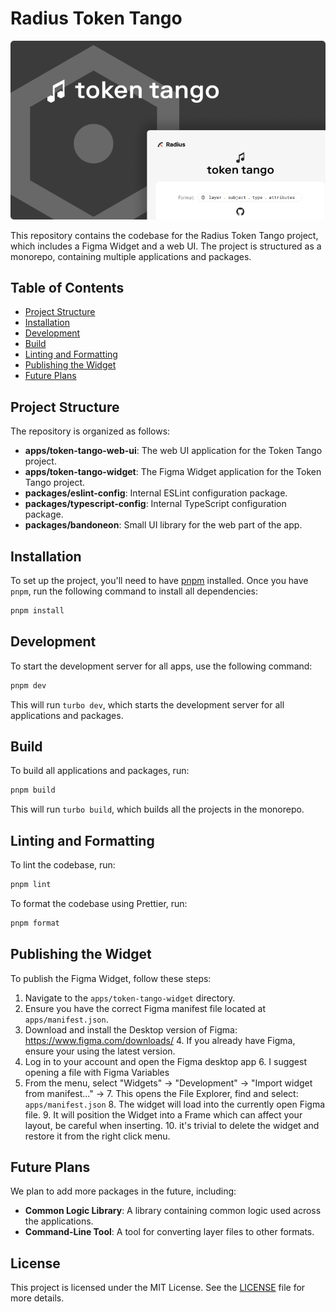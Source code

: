 # Radius Token Tango

![Banner](docs/tango-banner.png)

This repository contains the codebase for the Radius Token Tango project, which includes a Figma Widget and a web UI. The project is structured as a monorepo, containing multiple applications and packages.

## Table of Contents

- [Project Structure](#project-structure)
- [Installation](#installation)
- [Development](#development)
- [Build](#build)
- [Linting and Formatting](#linting-and-formatting)
- [Publishing the Widget](#publishing-the-widget)
- [Future Plans](#future-plans)

## Project Structure

The repository is organized as follows:

- **apps/token-tango-web-ui**: The web UI application for the Token Tango project.
- **apps/token-tango-widget**: The Figma Widget application for the Token Tango project.
- **packages/eslint-config**: Internal ESLint configuration package.
- **packages/typescript-config**: Internal TypeScript configuration package.
- **packages/bandoneon**: Small UI library for the web part of the app.

## Installation

To set up the project, you'll need to have [pnpm](https://pnpm.io/) installed. Once you have `pnpm`, run the following command to install all dependencies:

```sh
pnpm install
```

## Development

To start the development server for all apps, use the following command:

```sh
pnpm dev
```

This will run `turbo dev`, which starts the development server for all applications and packages.

## Build

To build all applications and packages, run:

```sh
pnpm build
```

This will run `turbo build`, which builds all the projects in the monorepo.

## Linting and Formatting

To lint the codebase, run:

```sh
pnpm lint
```

To format the codebase using Prettier, run:

```sh
pnpm format
```

## Publishing the Widget

To publish the Figma Widget, follow these steps:

1. Navigate to the `apps/token-tango-widget` directory.
2. Ensure you have the correct Figma manifest file located at `apps/manifest.json`.
3. Download and install the Desktop version of Figma: https://www.figma.com/downloads/
   4. If you already have Figma, ensure your using the latest version.
5. Log in to your account and open the Figma desktop app
   6. I suggest opening a file with Figma Variables 
6. From the menu, select "Widgets" -> "Development" -> "Import widget from manifest..." -> 
   7. This opens the File Explorer, find and select: `apps/manifest.json`
   8. The widget will load into the currently open Figma file.
      9. It will position the Widget into a Frame which can affect your layout, be careful when inserting.
      10. it's trivial to delete the widget and restore it from the right click menu.

## Future Plans

We plan to add more packages in the future, including:

- **Common Logic Library**: A library containing common logic used across the applications.
- **Command-Line Tool**: A tool for converting layer files to other formats.

## License

This project is licensed under the MIT License. See the [LICENSE](LICENSE) file for more details.

